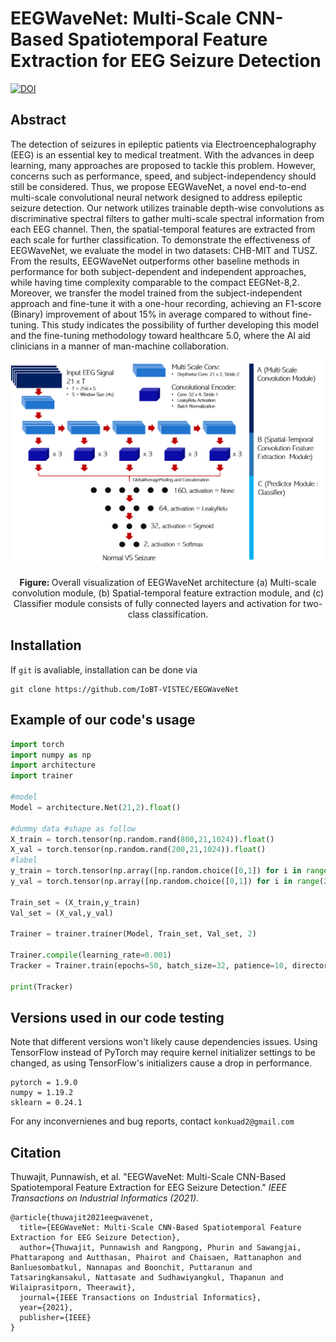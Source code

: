 # EEGWaveNet: Multi-Scale CNN-Based Spatiotemporal Feature Extraction for EEG Seizure Detection
[![DOI](https://img.shields.io/badge/10.1109/TII.2021.3133307)](https://ieeexplore.ieee.org/document/9645336)

## Abstract
The detection of seizures in epileptic patients via Electroencephalography (EEG) is an essential key to medical treatment. With the advances in deep learning, many approaches are proposed to tackle this problem. However, concerns such as performance, speed, and subject-independency should still be considered. Thus, we propose EEGWaveNet, a novel end-to-end multi-scale convolutional neural network designed to address epileptic seizure detection. Our network utilizes trainable depth-wise convolutions as discriminative spectral filters to gather multi-scale spectral information from each EEG channel. Then, the spatial-temporal features are extracted from each scale for further classification. To demonstrate the effectiveness of EEGWaveNet, we evaluate the model in two datasets: CHB-MIT and TUSZ. From the results, EEGWaveNet outperforms other baseline methods in performance for both subject-dependent and independent approaches, while having time complexity comparable to the compact EEGNet-8,2. Moreover, we transfer the model trained from the subject-independent approach and fine-tune it with a one-hour recording, achieving an F1-score (Binary) improvement of about 15% in average compared to without fine-tuning. This study indicates the possibility of further developing this model and the fine-tuning methodology toward healthcare 5.0, where the AI aid clinicians in a manner of man-machine collaboration.

![alt text](eegwavenet_fig.png)
<p align="center"> 
<b>Figure: </b> Overall visualization of EEGWaveNet architecture (a) Multi-scale convolution module, (b) Spatial-temporal feature extraction module, and (c) Classifier module consists of fully connected layers and activation for two-class classification. 
</p>

## Installation
If `git` is avaliable, installation can be done via
```
git clone https://github.com/IoBT-VISTEC/EEGWaveNet
```

## Example of our code's usage
```python
import torch
import numpy as np
import architecture
import trainer

#model
Model = architecture.Net(21,2).float()

#dummy data #shape as follow
X_train = torch.tensor(np.random.rand(800,21,1024)).float()
X_val = torch.tensor(np.random.rand(200,21,1024)).float()
#label
y_train = torch.tensor(np.array([np.random.choice([0,1]) for i in range(800)])).long()
y_val = torch.tensor(np.array([np.random.choice([0,1]) for i in range(200)])).long()

Train_set = (X_train,y_train)
Val_set = (X_val,y_val)

Trainer = trainer.trainer(Model, Train_set, Val_set, 2)

Trainer.compile(learning_rate=0.001)
Tracker = Trainer.train(epochs=50, batch_size=32, patience=10, directory='model.pt')

print(Tracker)
```
## Versions used in our code testing
Note that different versions won't likely cause dependencies issues.
Using TensorFlow instead of PyTorch may require kernel initializer settings to be changed, as using TensorFlow's initializers cause a drop in performance.
```
pytorch = 1.9.0
numpy = 1.19.2
sklearn = 0.24.1
```

For any inconvernienes and bug reports, contact ```konkuad2@gmail.com```

## Citation
Thuwajit, Punnawish, et al. "EEGWaveNet: Multi-Scale CNN-Based Spatiotemporal Feature Extraction for EEG Seizure Detection." *IEEE Transactions on Industrial Informatics (2021)*.
```
@article{thuwajit2021eegwavenet,
  title={EEGWaveNet: Multi-Scale CNN-Based Spatiotemporal Feature Extraction for EEG Seizure Detection},
  author={Thuwajit, Punnawish and Rangpong, Phurin and Sawangjai, Phattarapong and Autthasan, Phairot and Chaisaen, Rattanaphon and Banluesombatkul, Nannapas and Boonchit, Puttaranun and Tatsaringkansakul, Nattasate and Sudhawiyangkul, Thapanun and Wilaiprasitporn, Theerawit},
  journal={IEEE Transactions on Industrial Informatics},
  year={2021},
  publisher={IEEE}
}
```

